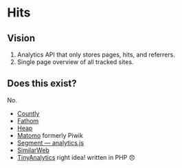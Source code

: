 # Hits

## Vision

1. Analytics API that only stores pages, hits, and referrers.
2. Single page overview of all tracked sites.

## Does this exist?

No.

- [Countly](https://count.ly)
- [Fathom](https://usefathom.com)
- [Heap](https://heapanalytics.com)
- [Matomo](https://matomo.org) formerly Piwik
- [Segment — analytics.js](https://segment.com/docs/sources/website/analytics.js/)
- [SimilarWeb](https://www.similarweb.com)
- [TinyAnalytics](https://github.com/josephernest/TinyAnalytics) right idea! written in PHP 😞
